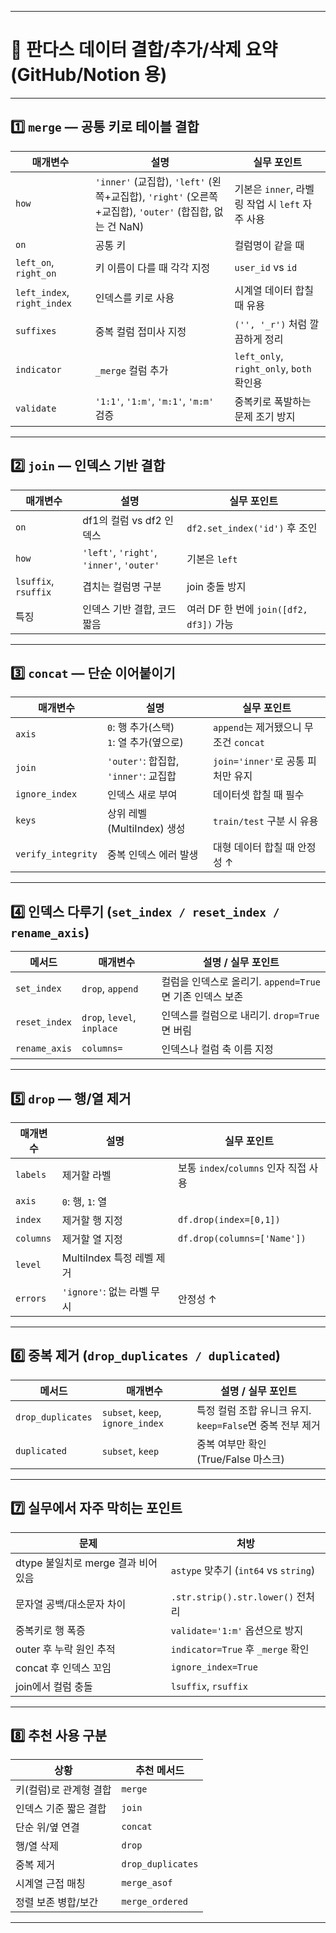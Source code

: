 
---

# 📌 판다스 데이터 결합/추가/삭제 요약 (GitHub/Notion 용)

---

## 1️⃣ `merge` — 공통 키로 테이블 결합

| 매개변수                        | 설명                                                                                 | 실무 포인트                                |
| --------------------------- | ---------------------------------------------------------------------------------- | ------------------------------------- |
| `how`                       | `'inner'` (교집합), `'left'` (왼쪽+교집합), `'right'` (오른쪽+교집합), `'outer'` (합집합, 없는 건 NaN) | 기본은 `inner`, 라벨링 작업 시 `left` 자주 사용    |
| `on`                        | 공통 키                                                                               | 컬럼명이 같을 때                             |
| `left_on`, `right_on`       | 키 이름이 다를 때 각각 지정                                                                   | `user_id` vs `id`                     |
| `left_index`, `right_index` | 인덱스를 키로 사용                                                                         | 시계열 데이터 합칠 때 유용                       |
| `suffixes`                  | 중복 컬럼 접미사 지정                                                                       | `('', '_r')` 처럼 깔끔하게 정리               |
| `indicator`                 | `_merge` 컬럼 추가                                                                     | `left_only`, `right_only`, `both` 확인용 |
| `validate`                  | `'1:1'`, `'1:m'`, `'m:1'`, `'m:m'` 검증                                              | 중복키로 폭발하는 문제 조기 방지                    |

---

## 2️⃣ `join` — 인덱스 기반 결합

| 매개변수                 | 설명                                        | 실무 포인트                           |
| -------------------- | ----------------------------------------- | -------------------------------- |
| `on`                 | df1의 컬럼 vs df2 인덱스                        | `df2.set_index('id')` 후 조인       |
| `how`                | `'left'`, `'right'`, `'inner'`, `'outer'` | 기본은 `left`                       |
| `lsuffix`, `rsuffix` | 겹치는 컬럼명 구분                                | join 충돌 방지                       |
| 특징                   | 인덱스 기반 결합, 코드 짧음                          | 여러 DF 한 번에 `join([df2, df3])` 가능 |

---

## 3️⃣ `concat` — 단순 이어붙이기

| 매개변수               | 설명                               | 실무 포인트                       |
| ------------------ | -------------------------------- | ---------------------------- |
| `axis`             | `0`: 행 추가(스택) <br>`1`: 열 추가(옆으로) | `append`는 제거됐으니 무조건 `concat` |
| `join`             | `'outer'`: 합집합, `'inner'`: 교집합   | `join='inner'`로 공통 피처만 유지    |
| `ignore_index`     | 인덱스 새로 부여                        | 데이터셋 합칠 때 필수                 |
| `keys`             | 상위 레벨(MultiIndex) 생성             | `train/test` 구분 시 유용         |
| `verify_integrity` | 중복 인덱스 에러 발생                     | 대형 데이터 합칠 때 안정성 ↑            |

---

## 4️⃣ 인덱스 다루기 (`set_index / reset_index / rename_axis`)

| 메서드           | 매개변수                       | 설명 / 실무 포인트                            |
| ------------- | -------------------------- | -------------------------------------- |
| `set_index`   | `drop`, `append`           | 컬럼을 인덱스로 올리기. `append=True`면 기존 인덱스 보존 |
| `reset_index` | `drop`, `level`, `inplace` | 인덱스를 컬럼으로 내리기. `drop=True`면 버림         |
| `rename_axis` | `columns=`                 | 인덱스나 컬럼 축 이름 지정                        |

---

## 5️⃣ `drop` — 행/열 제거

| 매개변수      | 설명                   | 실무 포인트                        |
| --------- | -------------------- | ----------------------------- |
| `labels`  | 제거할 라벨               | 보통 `index`/`columns` 인자 직접 사용 |
| `axis`    | `0`: 행, `1`: 열       |                               |
| `index`   | 제거할 행 지정             | `df.drop(index=[0,1])`        |
| `columns` | 제거할 열 지정             | `df.drop(columns=['Name'])`   |
| `level`   | MultiIndex 특정 레벨 제거  |                               |
| `errors`  | `'ignore'`: 없는 라벨 무시 | 안정성 ↑                         |

---

## 6️⃣ 중복 제거 (`drop_duplicates / duplicated`)

| 메서드               | 매개변수                             | 설명 / 실무 포인트                             |
| ----------------- | -------------------------------- | --------------------------------------- |
| `drop_duplicates` | `subset`, `keep`, `ignore_index` | 특정 컬럼 조합 유니크 유지. `keep=False`면 중복 전부 제거 |
| `duplicated`      | `subset`, `keep`                 | 중복 여부만 확인 (True/False 마스크)              |

---

## 7️⃣ 실무에서 자주 막히는 포인트

| 문제                       | 처방                                 |
| ------------------------ | ---------------------------------- |
| dtype 불일치로 merge 결과 비어있음 | `astype` 맞추기 (`int64` vs `string`) |
| 문자열 공백/대소문자 차이           | `.str.strip().str.lower()` 전처리     |
| 중복키로 행 폭증                | `validate='1:m'` 옵션으로 방지           |
| outer 후 누락 원인 추적         | `indicator=True` 후 `_merge` 확인     |
| concat 후 인덱스 꼬임          | `ignore_index=True`                |
| join에서 컬럼 충돌             | `lsuffix`, `rsuffix`               |

---

## 8️⃣ 추천 사용 구분

| 상황            | 추천 메서드            |
| ------------- | ----------------- |
| 키(컬럼)로 관계형 결합 | `merge`           |
| 인덱스 기준 짧은 결합  | `join`            |
| 단순 위/옆 연결     | `concat`          |
| 행/열 삭제        | `drop`            |
| 중복 제거         | `drop_duplicates` |
| 시계열 근접 매칭     | `merge_asof`      |
| 정렬 보존 병합/보간   | `merge_ordered`   |

---

